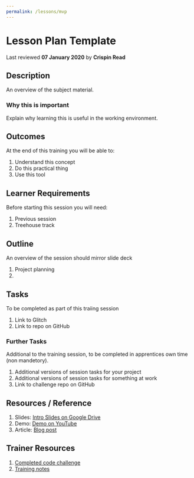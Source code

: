 ```yaml
---
permalink: /lessons/mvp
---
```

# Lesson Plan Template
Last reviewed **07 January 2020** by **Crispin Read**

## Description
An overview of the subject material.

### Why this is important
Explain why learning this is useful in the working environment.

## Outcomes

At the end of this training you will be able to:
  1. Understand this concept
  1. Do this practical thing
  1. Use this tool

## Learner Requirements
Before starting this session you will need:
  1. Previous session
  1. Treehouse track

## Outline
An overview of the session should mirror slide deck
  1. Project planning
  1.

## Tasks
To be completed as part of this traiing session
  1. Link to Glitch
  1. Link to repo on GitHub

### Further Tasks
Additional to the training session, to be completed in apprentices own time (non mandetory).
  1. Additional versions of session tasks for your project
  1. Additional versions of session tasks for something at work
  1. Link to challenge repo on GitHub

## Resources / Reference

  1. Slides: [Intro Slides on Google Drive](#)
  1. Demo: [Demo on YouTube](#)
  1. Article: [Blog post](#)

## Trainer Resources

  1. [Completed code challenge](#)
  1. [Training notes](#)
